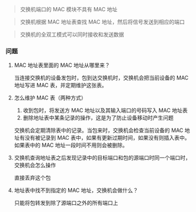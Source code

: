 > 交换机端口的 MAC 模块不具有 MAC 地址

> 交换机根据 MAC 地址表查找 MAC 地址，然后将信号发送到相应的端口

> 交换机的全双工模式可以同时接收和发送数据

### 问题

1. MAC 地址表里面的 MAC 地址从哪里来？

   当连接交换机的设备发包时，包到达交换机时，交换机会把当前设备的 MAC 地址写进 MAC 表，并定期维护这张表。

2. 怎么维护 MAC 表（两种方式）

   1. 收到包时，将发送方 MAC 地址以及其输入端口的号码写入 MAC 地址表
   2. 删除地址表中某条记录的操作，这是为了防止设备移动时产生问题

   交换机会定期清除表中的记录。当包来时，交换机会检查当前设备的 MAC 地址有没有被记录到 MAC 表中，如果有更新过期时间，如果没有则插入表中。如果表中的 MAC 地址一段时间不用则会被删除。

3. 交换机查询地址表之后发现记录中的目标端口和包的源端口时同一个端口时，交换机会怎么操作

   直接丢弃这个包

4. 地址表中找不到指定的 MAC 地址，交换机会做什么？

   只能将包转发到除了源端口之外的所有端口上
